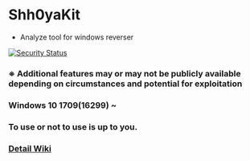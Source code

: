 # Shh0yaKit
- Analyze tool for windows reverser

[![Security Status](https://www.murphysec.com/platform3/v3/badge/1613791128092979200.svg?t=1)](https://www.murphysec.com/accept?code=9bcec1662a295a1704a8f2e873d3a6ae&type=1&from=2&t=2)

### ※ Additional features may or may not be publicly available depending on circumstances and potential for exploitation
### Windows 10 1709(16299) ~ 
### To use or not to use is up to you.

### [Detail Wiki](https://github.com/Shhoya/Shh0yaTool/wiki)

